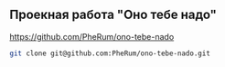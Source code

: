 ## Проекная работа "Оно тебе надо"

https://github.com/PheRum/ono-tebe-nado

```bash
git clone git@github.com:PheRum/ono-tebe-nado.git
```

